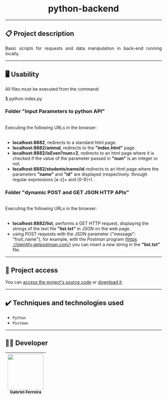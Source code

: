 <h1 align="center">python-backend</h1>

<hr>

## 📋 Project description

<p align="justify">
  Basic scripts for requests and data manipulation in back-end running locally.<br>
</p>

<hr>


## 🖥️ Usability

<p align="justify">

<!--sec data-title="Prompt: OS X and Linux" data-id="OSX_Linux_prompt" data-collapse=true ces-->
  
  All files must be executed from the command: <br>
  
  $ python index.py

<!--endsec-->

</p> 

<h3>Folder "input Parameters to python API"</h3>

<p align="justify">
  <br>
  Executing the following URLs in the browser:<br>
  <br>
  <ul>
    <li>  
      <b>localhost:8882</b>, redirects to a standard html page.
    </li>
    <li>  
      <b>localhost:8882/animal</b>, redirects to the <b>"index.html"</b> page.
    </li>
    <li>  
      <b>localhost:8882/isEven?num=2</b>, redirects to an html page where it is checked if the value of the parameter passed in <b>"num"</b> is an integer or not.
    </li>
    <li>  
      <b>localhost:8882/students/name/id</b> redirects to an html page where the parameters <b>"name"</b> and <b>"id"</b> are displayed (respectively. through regular expressions [a-z]+ and [0-9]+) .
    </li>
  </ul>
</p>

<h3>Folder "dynamic POST and GET JSON HTTP APIs"</h3>

<p align="justify">
  <br>
  Executing the following URLs in the browser:<br>
  <br>
  <ul>
    <li>  
      <b>localhost:8882/list</b>, performs a GET HTTP request, displaying the strings of the text file <b>"list.txt"</b> in JSON on the web page.
    </li>
    <li>
      using POST requests with the JSON parameter {"message": "fruit_name"}, for example, with the <i>Postman</i> program (<a href='https://identity.getpostman.com/'>https ://identity.getpostman.com/</a>) you can insert a new string in the <b>"list.txt"</b> file.
    </li>
  </ul>
</p>


<hr>

## 📁 Project access

You can [access the project's source code](https://github.com/GabesSeven/python-backend/) or [download it](https://github.com/GabesSeven/python-backend/archive/refs/heads/main.zip).

<hr>

## ✔️ Techniques and technologies used

- ``Python``
- ``Postman``

<hr>

## 🧑‍💻 Developer

| [<img src="https://avatars.githubusercontent.com/u/37443722?v=4" width=115><br><sub>Gabriel Ferreira</sub>](https://github.com/GabesSeven)
| :---: 
